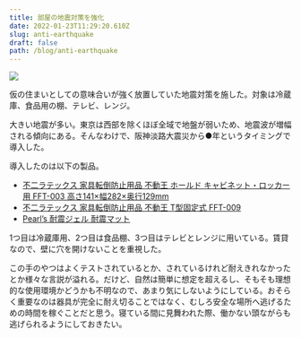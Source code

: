 ```yaml
---
title: 部屋の地震対策を強化
date: 2022-01-23T11:29:20.610Z
slug: anti-earthquake
draft: false
path: /blog/anti-earthquake
---
```

![](https://i.imgur.com/WgfrwDk.jpg)

仮の住まいとしての意味合いが強く放置していた地震対策を施した。対象は冷蔵庫、食品用の棚、テレビ、レンジ。

大きい地震が多い。東京は西部を除くほぼ全域で地盤が弱いため、地震波が増幅される傾向にある。そんなわけで、阪神淡路大震災から●年というタイミングで導入した。



導入したのは以下の製品。

* [不二ラテックス 家具転倒防止用品 不動王 ホールド キャビネット・ロッカー用 FFT-003 高さ141×幅282×奥行129mm](https://amzn.to/3rEWMFa)
* [不二ラテックス 家具転倒防止用品 不動王 T型固定式 FFT-009](https://amzn.to/3H1MsO0)
* [Pearl’s 耐震ジェル 耐震マット](https://amzn.to/342ixGt)

1つ目は冷蔵庫用、2つ目は食品棚、3つ目はテレビとレンジに用いている。賃貸なので、壁に穴を開けないことを重視した。

この手のやつはよくテストされているとか、されているけれど耐えきれなかったとか様々な言説が溢れる。だけど、自然は簡単に想定を超えるし、そもそも理想的な使用環境かどうかも不明なので、あまり気にしないようにしている。おそらく重要なのは器具が完全に耐え切ることではなく、むしろ安全な場所へ逃げるための時間を稼ぐことだと思う。寝ている間に見舞われた際、働かない頭ながらも逃げられるようにしておきたい。